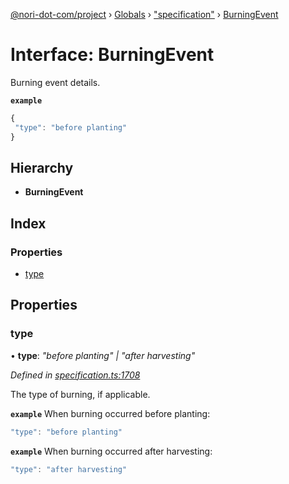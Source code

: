 [@nori-dot-com/project](../README.md) › [Globals](../globals.md) › ["specification"](../modules/_specification_.md) › [BurningEvent](_specification_.burningevent.md)

# Interface: BurningEvent

Burning event details.

**`example`** 

```js
{
 "type": "before planting"
}
```

## Hierarchy

* **BurningEvent**

## Index

### Properties

* [type](_specification_.burningevent.md#type)

## Properties

###  type

• **type**: *"before planting" | "after harvesting"*

*Defined in [specification.ts:1708](https://github.com/nori-dot-eco/nori-dot-com/blob/a4e8923/packages/project/src/specification.ts#L1708)*

The type of burning, if applicable.

**`example`** <caption>When burning occurred before planting:</caption>

```js
"type": "before planting"
```

**`example`** <caption>When burning occurred after harvesting:</caption>

```js
"type": "after harvesting"
```
